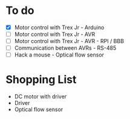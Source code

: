 # To do
- [X] Motor control with Trex Jr - Arduino
- [ ] Motor control with Trex Jr - AVR
- [ ] Motor control with Trex Jr - AVR - RPI / BBB
- [ ] Communication between AVRs - RS-485
- [ ] Hack a mouse - Optical flow sensor

# Shopping List
- DC motor with driver
- Driver
- Optical flow sensor
